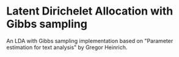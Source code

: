 # Latent Dirichelet Allocation with Gibbs sampling

An LDA with Gibbs sampling implementation based on
"Parameter estimation for text analysis" by Gregor Heinrich.
